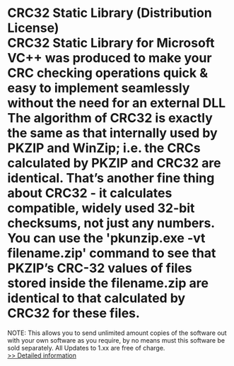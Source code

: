 # CRC32 Static Library (Distribution License)<br />CRC32 Static Library for Microsoft VC++ was produced to make your CRC checking operations quick & easy to implement seamlessly without the need for an external DLL The algorithm of CRC32 is exactly the same as that internally used by PKZIP and WinZip; i.e. the CRCs calculated by PKZIP and CRC32 are identical. That’s another fine thing about CRC32 - it calculates compatible, widely used 32-bit checksums, not just any numbers. You can use the 'pkunzip.exe -vt filename.zip' command to see that PKZIP’s CRC-32 values of files stored inside the filename.zip are identical to that calculated by CRC32 for these files.
NOTE: This allows you to send unlimited amount copies of the software out with your own software as you require, by no means must this software be sold separately.
All Updates to 1.xx are free of charge.<br />[>> Detailed information](https://secure.shareit.com/shareit/product.html?productid=300453268&affiliateid=200057808)